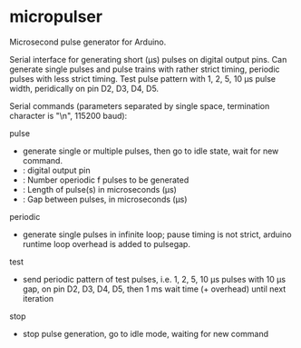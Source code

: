 # micropulser
Microsecond pulse generator for Arduino.

Serial interface for generating short (µs) pulses on digital output pins.
Can generate single pulses and pulse trains with rather strict timing, periodic pulses with less strict timing.
Test pulse pattern with 1, 2, 5, 10 µs pulse width, peridically on pin D2, D3, D4, D5.

Serial commands (parameters separated by single space, termination character is "\n", 115200 baud):

pulse <int pinID>  <int pulseN> <int pulselen> <int pulsegap>
* generate single or multiple pulses, then go to idle state, wait for new command.
* <int pinID>: digital output pin
* <int pulseN>: Number operiodic <int pin> <int length> <int gap>
f pulses to be generated
* <int pulselen>: Length of pulse(s) in microseconds (µs)
* <int pulsegap>: Gap between pulses, in microseconds (µs)

periodic <int pinID> <int pulselen> <int pulsegap>
* generate single pulses in infinite loop; pause timing is not strict, arduino runtime loop overhead is added to pulsegap.

test
* send periodic pattern of test pulses, i.e. 1, 2, 5, 10 µs pulses with 10 µs gap, on pin D2, D3, D4, D5, then 1 ms wait time (+ overhead) until next iteration

stop
* stop pulse generation, go to idle mode, waiting for new command



